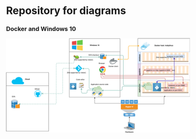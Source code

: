 # Repository for diagrams


### Docker and Windows 10

![Docker and Windows10.svg](./Docker%20and%20Windows10.svg?sanitize=true)
